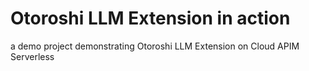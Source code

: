 # Otoroshi LLM Extension in action

a demo project demonstrating Otoroshi LLM Extension on Cloud APIM Serverless